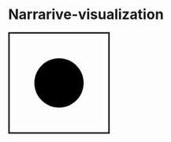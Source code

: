 # Narrarive-visualization

<html><body>
  <svg width=200 height = 200 style = "border:solid;">
    <g transform="translate(100,100)">
      <circle r =50> </circle>
    </g>
  </svg>
</body></html>
